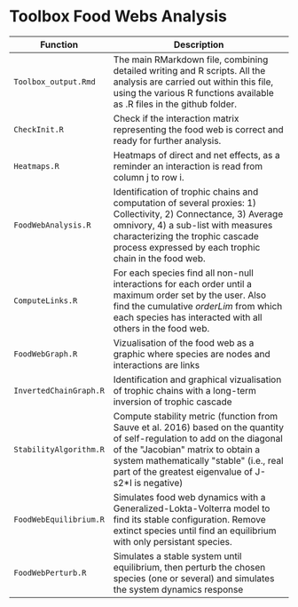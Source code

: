 # Toolbox Food Webs Analysis

| Function | Description |
| --- | --- |
| `Toolbox_output.Rmd` | The main RMarkdown file, combining detailed writing and R scripts. All the analysis are carried out within this file, using the various R functions available as .R files in the github folder.  |
| `CheckInit.R` | Check if the interaction matrix representing the food web is correct and ready for further analysis. |
| `Heatmaps.R` | Heatmaps of direct and net effects, as a reminder an interaction is read from column j to row i. |
| `FoodWebAnalysis.R` | Identification of trophic chains and computation of several proxies: 1) Collectivity, 2) Connectance, 3) Average omnivory, 4) a sub-list with measures characterizing the trophic cascade process expressed by each trophic chain in the food web. |
| `ComputeLinks.R` | For each species find all non-null interactions for each order until a maximum order set by the user. Also find the cumulative *orderLim* from which each species has interacted with all others in the food web. |
| `FoodWebGraph.R` | Vizualisation of the food web as a graphic where species are nodes and interactions are links |
| `InvertedChainGraph.R` | Identification and graphical vizualisation of trophic chains with a long-term inversion of trophic cascade |
| `StabilityAlgorithm.R` | Compute stability metric (function from Sauve et al. 2016) based on the quantity of self-regulation to add on the diagonal of the "Jacobian" matrix to obtain a system mathematically "stable" (i.e., real part of the greatest eigenvalue of J-s2*I is negative) |
| `FoodWebEquilibrium.R` | Simulates food web dynamics with a Generalized-Lokta-Volterra model to find its stable configuration. Remove extinct species until find an equilibrium with only persistant species. |
| `FoodWebPerturb.R` | Simulates a stable system until equilibrium, then perturb the chosen species (one or several) and simulates the system dynamics response |
